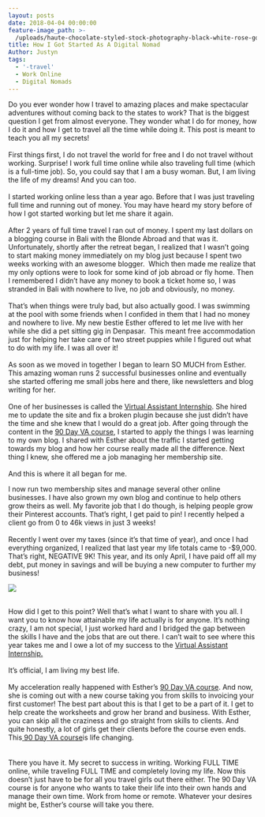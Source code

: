```yaml
---
layout: posts
date: 2018-04-04 00:00:00
feature-image_path: >-
  /uploads/haute-chocolate-styled-stock-photography-black-white-rose-gold-final-24.jpg
title: How I Got Started As A Digital Nomad
Author: Justyn
tags:
  - '-travel'
  - Work Online
  - Digital Nomads
---
```


Do you ever wonder how I travel to amazing places and make spectacular adventures without coming back to the states to work? That is the biggest question I get from almost everyone. They wonder what I do for money, how I do it and how I get to travel all the time while doing it. This post is meant to teach you all my secrets!<br><br>First things first, I do not travel the world for free and I do not travel without working. Surprise! I work full time online while also traveling full time (which is a full-time job). So, you could say that I am a busy woman. But, I am living the life of my dreams! And you can too.<br><br>I started working online less than a year ago. Before that I was just traveling full time and running out of money. You may have heard my story before of how I got started working but let me share it again.<br><br>After 2 years of full time travel I ran out of money. I spent my last dollars on a blogging course in Bali with the Blonde Abroad and that was it. Unfortunately, shortly after the retreat began, I realized that I wasn’t going to start making money immediately on my blog just because I spent two weeks working with an awesome blogger. &nbsp;Which then made me realize that my only options were to look for some kind of job abroad or fly home. Then I remembered I didn’t have any money to book a ticket home so, I was stranded in Bali with nowhere to live, no job and obviously, no money.<br><br>That’s when things were truly bad, but also actually good. I was swimming at the pool with some friends when I confided in them that I had no money and nowhere to live. My new bestie Esther offered to let me live with her while she did a pet sitting gig in Denpasar. &nbsp;This meant free accommodation just for helping her take care of two street puppies while I figured out what to do with my life. I was all over it!<br><br>As soon as we moved in together I began to learn SO MUCH from Esther. This amazing woman runs 2 successful businesses online and eventually she started offering me small jobs here and there, like newsletters and blog writing for her.<br><br>One of her businesses is called the [Virtual Assistant Internship](https://virtualassistantinternship.com?aff=justynjen). She hired me to update the site and fix a broken plugin because she just didn’t have the time and she knew that I would do a great job. After going through the content in the [90 Day VA course](https://virtualassistantinternship.com?aff=justynjen), I started to apply the things I was learning to my own blog. I shared with Esther about the traffic I started getting towards my blog and how her course really made all the difference. Next thing I knew, she offered me a job managing her membership site.<br><br>And this is where it all began for me.

I now run two membership sites and manage several other online businesses. I have also grown my own blog and continue to help others grow theirs as well. My favorite job that I do though, is helping people grow their Pinterest accounts. That’s right, I get paid to pin! I recently helped a client go from 0 to 46k views in just 3 weeks!<br><br>Recently I went over my taxes (since it’s that time of year), and once I had everything organized, I realized that last year my life totals came to -$9,000. That’s right, NEGATIVE 9K! This year, and its only April, I have paid off all my debt, put money in savings and will be buying a new computer to further my business!

[![](blob:https://app.cloudcannon.com/09f65ac3-1f9a-40cc-bc9d-bda93e274eb9)](https://virtualassistantinternship.com?aff=justynjen)

<br>How did I get to this point? Well that’s what I want to share with you all. I want you to know how attainable my life actually is for anyone. It’s nothing crazy, I am not special, I just worked hard and I bridged the gap between the skills I have and the jobs that are out there. I can’t wait to see where this year takes me and I owe a lot of my success to the [Virtual Assistant Internship.](https://virtualassistantinternship.com?aff=justynjen)<br><br>It’s official, I am living my best life.<br><br>My acceleration really happened with Esther’s [90 Day VA course](https://virtualassistantinternship.com?aff=justynjen). And now, she is coming out with a new course taking you from skills to invoicing your first customer! The best part about this is that I get to be a part of it. I get to help create the worksheets and grow her brand and business. With Esther, you can skip all the craziness and go straight from skills to clients. And quite honestly, a lot of girls get their clients before the course even ends. This[ 90 Day VA course](https://virtualassistantinternship.com?aff=justynjen)is life changing.<br><br><br>There you have it. My secret to success in writing. Working FULL TIME online, while traveling FULL TIME and completely loving my life. Now this doesn’t just have to be for all you travel girls out there either. The 90 Day VA course is for anyone who wants to take their life into their own hands and manage their own time. Work from home or remote. Whatever your desires might be, Esther’s course will take you there.